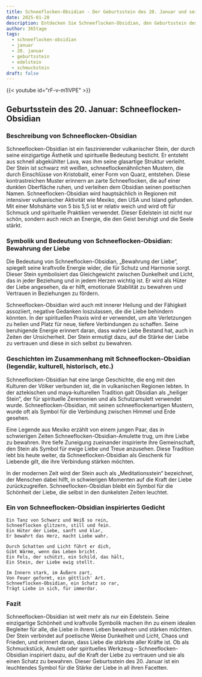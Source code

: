 ```yaml
---
title: Schneeflocken-Obsidian - Der Geburtsstein des 20. Januar und seine Bedeutung
date: 2025-01-20
description: Entdecken Sie Schneeflocken-Obsidian, den Geburtsstein des 20. Januar, der Bewahrung der Liebe symbolisiert. Seine Symbolik und Geschichte werden Sie inspirieren.
author: 365tage
tags:
  - schneeflocken-obsidian
  - januar
  - 20. januar
  - geburtsstein
  - edelstein
  - schmuckstein
draft: false
---
```


{{< youtube id="rF-v-m1lVPE" >}}

## Geburtsstein des 20. Januar: Schneeflocken-Obsidian

### Beschreibung von Schneeflocken-Obsidian

Schneeflocken-Obsidian ist ein faszinierender vulkanischer Stein, der durch seine einzigartige Ästhetik und spirituelle Bedeutung besticht. Er entsteht aus schnell abgekühlter Lava, was ihm seine glasartige Struktur verleiht. Der Stein ist schwarz mit weißen, schneeflockenähnlichen Mustern, die durch Einschlüsse von Kristobalit, einer Form von Quarz, entstehen. Diese kontrastreichen Muster erinnern an zarte Schneeflocken, die auf einer dunklen Oberfläche ruhen, und verleihen dem Obsidian seinen poetischen Namen. Schneeflocken-Obsidian wird hauptsächlich in Regionen mit intensiver vulkanischer Aktivität wie Mexiko, den USA und Island gefunden. Mit einer Mohshärte von 5 bis 5,5 ist er relativ weich und wird oft für Schmuck und spirituelle Praktiken verwendet. Dieser Edelstein ist nicht nur schön, sondern auch reich an Energie, die den Geist beruhigt und die Seele stärkt.

### Symbolik und Bedeutung von Schneeflocken-Obsidian: Bewahrung der Liebe

Die Bedeutung von Schneeflocken-Obsidian, „Bewahrung der Liebe“, spiegelt seine kraftvolle Energie wider, die für Schutz und Harmonie sorgt. Dieser Stein symbolisiert das Gleichgewicht zwischen Dunkelheit und Licht, das in jeder Beziehung und in jedem Herzen wichtig ist. Er wird als Hüter der Liebe angesehen, da er hilft, emotionale Stabilität zu bewahren und Vertrauen in Beziehungen zu fördern.

Schneeflocken-Obsidian wird auch mit innerer Heilung und der Fähigkeit assoziiert, negative Gedanken loszulassen, die die Liebe behindern könnten. In der spirituellen Praxis wird er verwendet, um alte Verletzungen zu heilen und Platz für neue, tiefere Verbindungen zu schaffen. Seine beruhigende Energie erinnert daran, dass wahre Liebe Bestand hat, auch in Zeiten der Unsicherheit. Der Stein ermutigt dazu, auf die Stärke der Liebe zu vertrauen und diese in sich selbst zu bewahren.

### Geschichten im Zusammenhang mit Schneeflocken-Obsidian (legendär, kulturell, historisch, etc.)

Schneeflocken-Obsidian hat eine lange Geschichte, die eng mit den Kulturen der Völker verbunden ist, die in vulkanischen Regionen lebten. In der aztekischen und maya-kulturellen Tradition galt Obsidian als „heiliger Stein“, der für spirituelle Zeremonien und als Schutzamulett verwendet wurde. Schneeflocken-Obsidian, mit seinen schneeflockenartigen Mustern, wurde oft als Symbol für die Verbindung zwischen Himmel und Erde gesehen.

Eine Legende aus Mexiko erzählt von einem jungen Paar, das in schwierigen Zeiten Schneeflocken-Obsidian-Amulette trug, um ihre Liebe zu bewahren. Ihre tiefe Zuneigung zueinander inspirierte ihre Gemeinschaft, den Stein als Symbol für ewige Liebe und Treue anzusehen. Diese Tradition lebt bis heute weiter, da Schneeflocken-Obsidian als Geschenk für Liebende gilt, die ihre Verbindung stärken möchten.

In der modernen Zeit wird der Stein auch als „Meditationsstein“ bezeichnet, der Menschen dabei hilft, in schwierigen Momenten auf die Kraft der Liebe zurückzugreifen. Schneeflocken-Obsidian bleibt ein Symbol für die Schönheit der Liebe, die selbst in den dunkelsten Zeiten leuchtet.

### Ein von Schneeflocken-Obsidian inspiriertes Gedicht

	Ein Tanz von Schwarz und Weiß so rein,  
	Schneeflocken glitzern, still und fein.  
	Ein Hüter der Liebe, sanft und klar,  
	Er bewahrt das Herz, macht Liebe wahr.
	
	Durch Schatten und Licht führt er dich,  
	Gibt Wärme, wenn das Leben bricht.  
	Ein Fels, der schützt, ein Schild, das hält,  
	Ein Stein, der Liebe ewig stellt.
	
	Im Innern stark, im Äußern zart,  
	Von Feuer geformt, ein göttlich' Art.  
	Schneeflocken-Obsidian, ein Schatz so rar,  
	Trägt Liebe in sich, für immerdar.

### Fazit

Schneeflocken-Obsidian ist weit mehr als nur ein Edelstein. Seine einzigartige Schönheit und kraftvolle Symbolik machen ihn zu einem idealen Begleiter für alle, die Liebe in ihrem Leben bewahren und stärken möchten. Der Stein verbindet auf poetische Weise Dunkelheit und Licht, Chaos und Frieden, und erinnert daran, dass Liebe die stärkste aller Kräfte ist. Ob als Schmuckstück, Amulett oder spirituelles Werkzeug – Schneeflocken-Obsidian inspiriert dazu, auf die Kraft der Liebe zu vertrauen und sie als einen Schatz zu bewahren. Dieser Geburtsstein des 20. Januar ist ein leuchtendes Symbol für die Stärke der Liebe in all ihren Facetten.